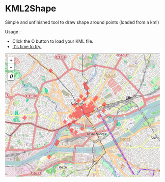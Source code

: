 # KML2Shape

Simple and unfinished tool to draw shape around points (loaded from a kml)

Usage :

- Click the O button to load your KML file.
- [It's time to try.](http://rawgit.com/c4software/KML2Shape/master/index.html)

![Alt text](/capture.png?raw=true "KML2Shape")